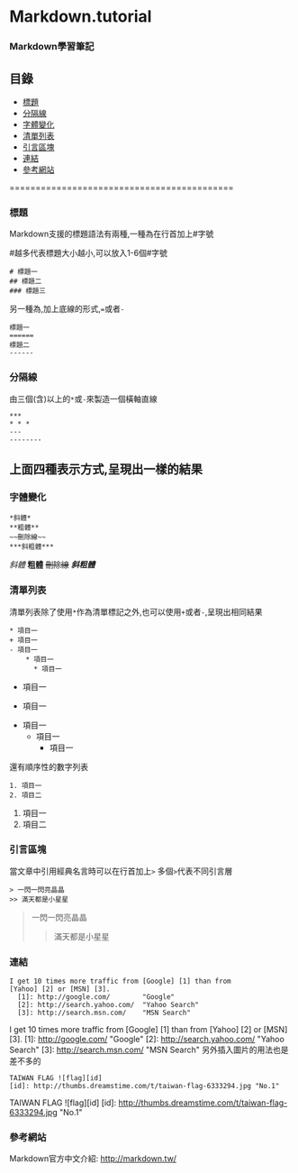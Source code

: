 # Markdown.tutorial
### Markdown學習筆記

## 目錄
  * [標題](#2)
  * [分隔線](#3)
  * [字體變化](#4)
  * [清單列表](#5)
  * [引言區塊](#6)
  * [連結](#7)
  * [參考網站](#8)

===========================================

### <a name="2"/>標題 
Markdown支援的標題語法有兩種,一種為在行首加上\#字號

\#越多代表標題大小越小,可以放入1-6個\#字號

    # 標題一
    ## 標題二
    ### 標題三
另一種為,加上底線的形式,`=`或者`-`

    標題一
    ======
    標題二
    ------
### <a name="3"/>分隔線 
由三個(含)以上的`*`或`-`來製造一個橫軸直線

    ***
    * * *
    ---
    --------
上面四種表示方式,呈現出一樣的結果
---
### <a name="4"/>字體變化 

    *斜體*
    **粗體**
    ~~刪除線~~
    ***斜粗體***
*斜體*
**粗體**
~~刪除線~~
***斜粗體***
### <a name="5"/>清單列表
清單列表除了使用`*`作為清單標記之外,也可以使用`+`或者`-`,呈現出相同結果

    * 項目一
    + 項目一
    - 項目一
        * 項目一
          * 項目一 
 * 項目一
 + 項目一
 - 項目一
    * 項目一
      * 項目一

還有順序性的數字列表

    1. 項目一
    2. 項目二
1. 項目一
2. 項目二

### <a name="6"/>引言區塊 
當文章中引用經典名言時可以在行首加上`>`
多個`>`代表不同引言層

    > 一閃一閃亮晶晶
    >> 滿天都是小星星
    
> 一閃一閃亮晶晶         
>> 滿天都是小星星

### <a name="7"/>連結 

    I get 10 times more traffic from [Google] [1] than from
    [Yahoo] [2] or [MSN] [3].
      [1]: http://google.com/        "Google"
      [2]: http://search.yahoo.com/  "Yahoo Search"
      [3]: http://search.msn.com/    "MSN Search"
I get 10 times more traffic from [Google] [1] than from [Yahoo] [2] or [MSN] [3].
  [1]: http://google.com/        "Google"
  [2]: http://search.yahoo.com/  "Yahoo Search"
  [3]: http://search.msn.com/    "MSN Search"
另外插入圖片的用法也是差不多的

    TAIWAN FLAG ![flag][id]
    [id]: http://thumbs.dreamstime.com/t/taiwan-flag-6333294.jpg "No.1"
 TAIWAN FLAG ![flag][id]
 [id]: http://thumbs.dreamstime.com/t/taiwan-flag-6333294.jpg "No.1"
### <a name="8"/>參考網站 
Markdown官方中文介紹: <http://markdown.tw/>
